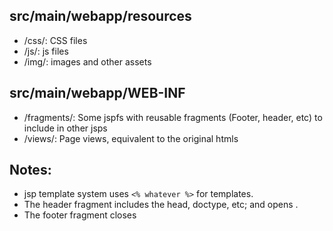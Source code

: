 


## src/main/webapp/resources

 - /css/: CSS files
 - /js/: js files
 - /img/: images and other assets

## src/main/webapp/WEB-INF

 - /fragments/: Some jspfs with reusable fragments (Footer, header, etc) to include in other jsps
 - /views/: Page views, equivalent to the original htmls
 

## Notes:

 - jsp template system uses `<% whatever %>` for templates.
 - The header fragment includes the head, doctype, etc; and opens <body>.
 - The footer fragment closes <body>

